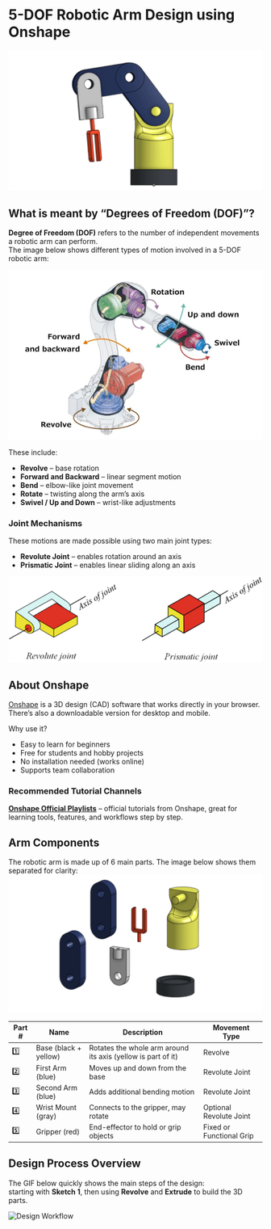 # 5-DOF Robotic Arm Design using Onshape
![arm](arm.gif)

##  What is meant by “Degrees of Freedom (DOF)”?
**Degree of Freedom (DOF)** refers to the number of independent movements a robotic arm can perform.  
The image below shows different types of motion involved in a 5-DOF robotic arm:

![Degrees of Freedom](robot-interior.webp)

These include:
- **Revolve** – base rotation  
- **Forward and Backward** – linear segment motion  
- **Bend** – elbow-like joint movement  
- **Rotate** – twisting along the arm’s axis  
- **Swivel / Up and Down** – wrist-like adjustments


###  Joint Mechanisms
These motions are made possible using two main joint types:
- **Revolute Joint** – enables rotation around an axis  
- **Prismatic Joint** – enables linear sliding along an axis

![Joint Types](Joints.png)

## About Onshape

[Onshape](https://www.onshape.com/) is a 3D design (CAD) software that works directly in your browser.  
There’s also a downloadable version for desktop and mobile.

Why use it?
- Easy to learn for beginners  
- Free for students and hobby projects  
- No installation needed (works online)  
- Supports team collaboration

###  Recommended Tutorial Channels
**[Onshape Official Playlists](https://www.youtube.com/@OnshapeInc/playlists)** – official tutorials from Onshape, great for learning tools, features, and workflows step by step.

##  Arm Components

The robotic arm is made up of 6 main parts. The image below shows them separated for clarity:
![Parts](PartOfArm.png)

| Part # | Name                     | Description                                                  | Movement Type           |
|--------|--------------------------|--------------------------------------------------------------|--------------------------|
| 1️⃣     | Base (black + yellow)     | Rotates the whole arm around its axis (yellow is part of it) | Revolve                  |
| 2️⃣     | First Arm (blue)         | Moves up and down from the base                              | Revolute Joint           |
| 3️⃣     | Second Arm (blue)        | Adds additional bending motion                               | Revolute Joint           |
| 4️⃣     | Wrist Mount (gray)       | Connects to the gripper, may rotate                          | Optional Revolute Joint  |
| 5️⃣     | Gripper (red)            | End-effector to hold or grip objects                         | Fixed or Functional Grip |

##  Design Process Overview
The GIF below quickly shows the main steps of the design:  
starting with **Sketch 1**, then using **Revolve** and **Extrude** to build the 3D parts.

![Design Workflow](images/workflow.gif)

